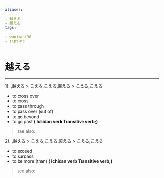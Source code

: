 ```yaml
---
aliases:
    
- 越える
- 超える
tags:
    
- wanikani30
- jlpt-n3
---
```


# 越える
---
1).
,越える > こえる,こえる,超える > こえる,こえる

- to cross over
- to cross
- to pass through
- to pass over (out of)
- to go beyond
- to go past
**( Ichidan verb Transitive verb;)**
> see also: 
            
2).
,越える > こえる,こえる,超える > こえる,こえる

- to exceed
- to surpass
- to be more (than)
**( Ichidan verb Transitive verb;)**
> see also: 
            